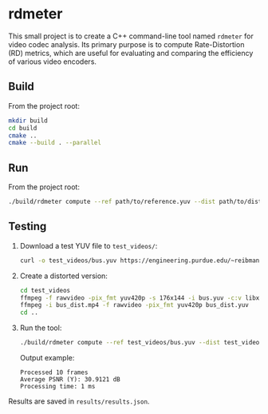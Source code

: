 # rdmeter

This small project is to create a C++ command-line tool named `rdmeter` for video codec analysis. Its primary purpose is to compute Rate-Distortion (RD) metrics, which are useful for evaluating and comparing the efficiency of various video encoders.

## Build

From the project root:

```bash
mkdir build
cd build
cmake ..
cmake --build . --parallel
```

## Run

From the project root:

```bash
./build/rdmeter compute --ref path/to/reference.yuv --dist path/to/distorted.yuv --width 1920 --height 1080 --frames 10
```

## Testing

1. Download a test YUV file to `test_videos/`:
   ```bash
   curl -o test_videos/bus.yuv https://engineering.purdue.edu/~reibman/ece634/Videos/YUV_videos/BUS_176x144_15_orig_01.yuv
   ```

2. Create a distorted version:
   ```bash
   cd test_videos
   ffmpeg -f rawvideo -pix_fmt yuv420p -s 176x144 -i bus.yuv -c:v libx265 -crf 28 bus_dist.mp4
   ffmpeg -i bus_dist.mp4 -f rawvideo -pix_fmt yuv420p bus_dist.yuv
   cd ..
   ```

3. Run the tool:
   ```bash
   ./build/rdmeter compute --ref test_videos/bus.yuv --dist test_videos/bus_dist.yuv --width 176 --height 144 --frames 10
   ```

   Output example:
   ```
   Processed 10 frames
   Average PSNR (Y): 30.9121 dB
   Processing time: 1 ms
   ```

Results are saved in `results/results.json`.